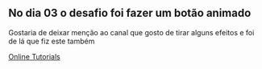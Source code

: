 <h2>No dia 03 o desafio foi fazer um botão animado</h2>
<p>Gostaria de deixar menção ao canal que gosto de tirar alguns efeitos e foi de lá que fiz este também</p>
<a href=“https://www.youtube.com/watch?v=BsE6k7siWKE&ab_channel=OnlineTutorials“>Online Tutorials</a>